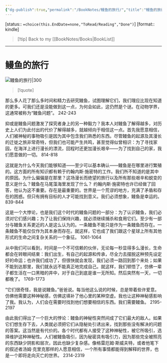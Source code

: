 ```yaml
---
{"dg-publish":true,"permalink":"/BookNotes/鳗鱼的旅行/","title":"鳗鱼的旅行","noteIcon":""}
---
```


[status:: `=choice(this.EndDate=none,"ToRead/Reading","Done")`]
[format:: kindle]

>[!tip] Back to my [[BookNotes/Books\|BookList]]

---
# 鳗鱼的旅行

![鳗鱼的旅行|300](https://img1.doubanio.com/view/subject/l/public/s33737440.jpg)

>[!quote]


那么多人花了那么多时间和精力去研究鳗鱼，试图理解它们，我们理应比现在知道的更多。可我们还是没能做到这一点，为何会如此，这仍然是个谜。在动物学界，这通常被称为“鳗鱼问题”。
 242-243   
 
抑或是鳗鱼问题激发了探究者身上的另一种毅力？我本人对鳗鱼了解得越多，对历史上人们为此付出的代价了解得越多，就越倾向于相信这一点。首先我愿意相信，人们被神秘的事物吸引是因为其中包含我们熟悉的东西。尽管鳗鱼的起源及其漫长的迁徙之旅非常奇特，但我们也可能产生共鸣，甚至觉得似曾相识：为了寻找家园，在海洋上进行漫长的漂流，回程时还更加漫长艰辛——为了找到自己的家，我们愿意做的一切。
 814-818   
 
这就是为什么今天我们能够知道——至少可以基本确认——鳗鱼是在哪里进行繁殖的。这方面的所有知识都有赖于约翰内斯·施密特的工作。我们所不知道的是其中的原因。为什么偏偏是在那里？这场漫长而绝望的旅行以及所有那些艰辛和蜕变的意义是什么？鳗鱼在马尾藻海里发现了什么？ 约翰内斯·施密特也许已经做了回答，他认为这不重要。存在是最重要的。世界是一个荒谬的地方，充满了矛盾和存在的困惑。但只有拥有目标的人才可能找到意义。我们必须想象，鳗鱼是幸运的。
 839-844   
 
这是一个大悖论，也是我们这个时代的鳗鱼问题的一部分：为了认识鳗鱼，我们必须对它们感兴趣；为了让我们保持兴趣，就必须继续捕杀和食用它们。至少有一部分与鳗鱼关系更近的人是这么认为的。一条鳗鱼不能只是作为一条鳗鱼而存在。一条鳗鱼不能仅仅作为其本身而存在。就这样，它也成了我们跟这个星球上所有其他形式的生命之间复杂关系的一个象征。
 1061-1064   
 
从中我们可以看到，时间是一个不可信赖的伙伴，无论每一秒显得多么漫长，生命都会在转眼间结束：我们出生，有自己的起源和传承，尽全力去摆脱这种预先设定好的命运；也许我们成功了，但很快就会发现，我们必须一路回到那个来处；如果不能到达那里，我们就永远不能真正地完成自己。就这样，我们顿悟了，仿佛一辈子都生活在一口黑暗的井中，对于自己到底是谁一无所知。然后突然有一天，一切都晚了。
 1769-1773   
 
“它们很奇怪，我是说鳗鱼。”爸爸说。每当他这么说的时候，总是带着些许爱意。仿佛他需要这种神秘感，仿佛这填补了他心里的某种空虚。我也让这种神秘感影响了我。我认为，人们会在需要时找到他们想要相信的东西。我们需要鳗鱼。
 2195-2197   
 
由此我们得出了一个巨大的悖论：鳗鱼的神秘性突然间成了它们最大的敌人。如果它们想生存下去，人类就必须把它们从隐秘处引诱出来，找到那些没有解决的问题的答案。这当然是有代价的。各个时代都有人接受了这种神秘性，被它所吸引，选择维护这种神秘性。人们被鳗鱼吸引，因为秘密具有吸引力，因为那些完全被照亮的东西缺少阴影和层次，因此也缺少复杂感。像格雷厄姆·斯威夫特，或者他笔下的叙述者汤姆·克里克那样的人愿意相信，一个所有事情都能得到解释的世界，也是一个即将走向灭亡的世界。
 2314-2319 
